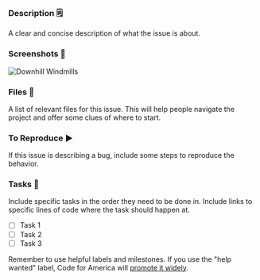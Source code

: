 ### Description 🗒
A clear and concise description of what the issue is about.

### Screenshots 📸
![Downhill Windmills](http://i.giphy.com/KO8AG2EByqkFi.gif)

### Files 📁
A list of relevant files for this issue. This will help people navigate the project and offer some clues of where to start.

### To Reproduce ▶
If this issue is describing a bug, include some steps to reproduce the behavior.

### Tasks 🔨
Include specific tasks in the order they need to be done in. Include links to specific lines of code where the task should happen at.
- [ ] Task 1
- [ ] Task 2
- [ ] Task 3

Remember to use helpful labels and milestones. If you use the "help wanted" label, Code for America will [promote it widely](http://www.codeforamerica.org/geeks/civicissues).

